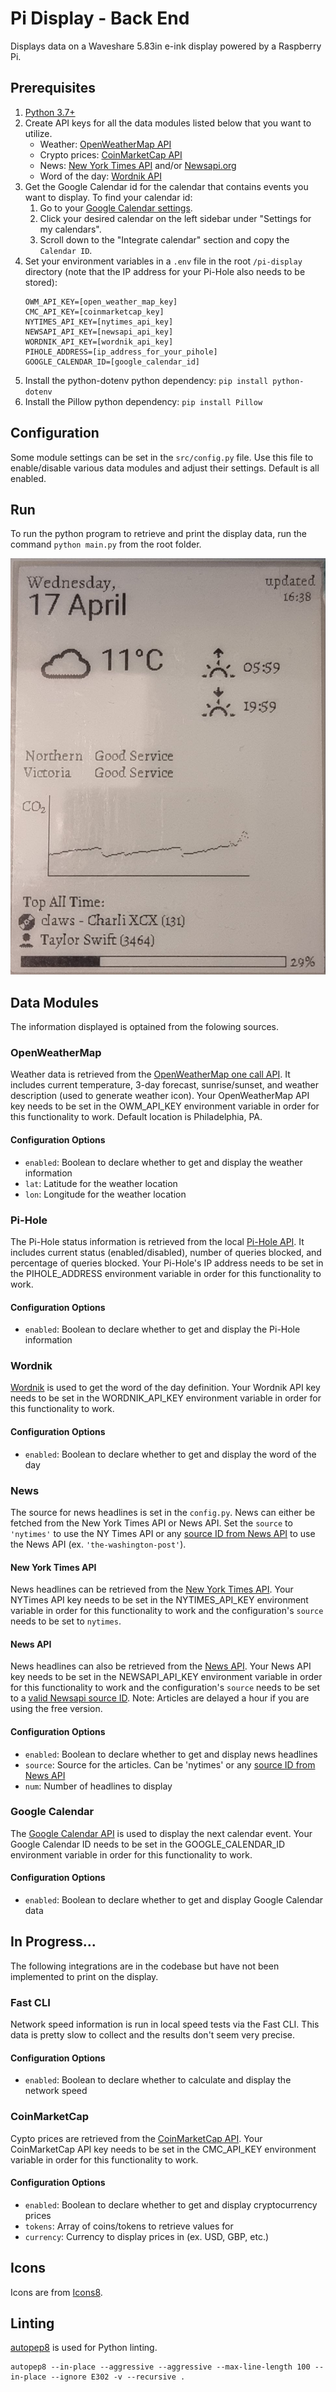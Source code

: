 # Pi Display - Back End

Displays data on a Waveshare 5.83in e-ink display powered by a Raspberry Pi.

## Prerequisites

1. [Python 3.7+](https://www.python.org/downloads/)
1. Create API keys for all the data modules listed below that you want to utilize.
    * Weather: [OpenWeatherMap API](https://openweathermap.org/api/one-call-api)
    * Crypto prices: [CoinMarketCap API](https://coinmarketcap.com/api/documentation/v1/)
    * News: [New York Times API](https://developer.nytimes.com/) and/or [Newsapi.org](https://newsapi.org/)
    * Word of the day: [Wordnik API](https://developer.wordnik.com/)
1. Get the Google Calendar id for the calendar that contains events you want to display. To find your calendar id:
    1. Go to your [Google Calendar settings](https://calendar.google.com/calendar/u/0/r/settings).
    1. Click your desired calendar on the left sidebar under "Settings for my calendars".
    1. Scroll down to the "Integrate calendar" section and copy the `Calendar ID`.
1. Set your environment variables in a `.env` file in the root `/pi-display` directory (note that the IP address for your Pi-Hole also needs to be stored):
    ```
    OWM_API_KEY=[open_weather_map_key]
    CMC_API_KEY=[coinmarketcap_key]
    NYTIMES_API_KEY=[nytimes_api_key]
    NEWSAPI_API_KEY=[newsapi_api_key]
    WORDNIK_API_KEY=[wordnik_api_key]
    PIHOLE_ADDRESS=[ip_address_for_your_pihole]
    GOOGLE_CALENDAR_ID=[google_calendar_id]
    ```
1. Install the python-dotenv python dependency: `pip install python-dotenv`
1. Install the Pillow python dependency: `pip install Pillow`

## Configuration

Some module settings can be set in the `src/config.py` file. Use this file to enable/disable various data modules and adjust their settings. Default is all enabled.

## Run

To run the python program to retrieve and print the display data, run the command `python main.py` from the root folder.

![Photo of the Pi display displaying all data](assets/pi-display.jpg)

## Data Modules

The information displayed is optained from the folowing sources.

### OpenWeatherMap

Weather data is retrieved from the [OpenWeatherMap one call API](https://openweathermap.org/api/one-call-api). It includes current temperature, 3-day forecast, sunrise/sunset, and weather description (used to generate weather icon). Your OpenWeatherMap API key needs to be set in the OWM_API_KEY environment variable in order for this functionality to work. Default location is Philadelphia, PA.

#### Configuration Options

* `enabled`: Boolean to declare whether to get and display the weather information
* `lat`: Latitude for the weather location
* `lon`: Longitude for the weather location

### Pi-Hole

The Pi-Hole status information is retrieved from the local [Pi-Hole API](https://discourse.pi-hole.net/t/pi-hole-api/1863). It includes current status (enabled/disabled), number of queries blocked, and percentage of queries blocked. Your Pi-Hole's IP address needs to be set in the PIHOLE_ADDRESS environment variable in order for this functionality to work.

#### Configuration Options

* `enabled`: Boolean to declare whether to get and display the Pi-Hole information

### Wordnik

[Wordnik](https://developer.wordnik.com/) is used to get the word of the day definition. Your Wordnik API key needs to be set in the WORDNIK_API_KEY environment variable in order for this functionality to work.

#### Configuration Options

* `enabled`: Boolean to declare whether to get and display the word of the day

### News

The source for news headlines is set in the `config.py`. News can either be fetched from the New York Times API or News API. Set the `source` to `'nytimes'` to use the NY Times API or any [source ID from News API](https://newsapi.org/docs/endpoints/sources) to use the News API (ex. `'the-washington-post'`). 

#### New York Times API

News headlines can be retrieved from the [New York Times API](https://developer.nytimes.com/). Your NYTimes API key needs to be set in the NYTIMES_API_KEY environment variable in order for this functionality to work and the configuration's `source` needs to be set to `nytimes`.

#### News API

News headlines can also be retrieved from the [News API](https://newsapi.org/). Your News API key needs to be set in the NEWSAPI_API_KEY environment variable in order for this functionality to work and the configuration's `source` needs to be set to a [valid Newsapi source ID](https://newsapi.org/docs/endpoints/sources). Note: Articles are delayed a hour if you are using the free version.

#### Configuration Options

* `enabled`: Boolean to declare whether to get and display news headlines
* `source`: Source for the articles. Can be 'nytimes' or any [source ID from News API](https://newsapi.org/docs/endpoints/sources)
* `num`: Number of headlines to display

### Google Calendar

The [Google Calendar API](https://developer.wordnik.com/) is used to display the next calendar event. Your Google Calendar ID needs to be set in the GOOGLE_CALENDAR_ID environment variable in order for this functionality to work.

#### Configuration Options

* `enabled`: Boolean to declare whether to get and display Google Calendar data

## In Progress...

The following integrations are in the codebase but have not been implemented to print on the display.

### Fast CLI

Network speed information is run in local speed tests via the Fast CLI. This data is pretty slow to collect and the results don't seem very precise. 

#### Configuration Options

* `enabled`: Boolean to declare whether to calculate and display the network speed

### CoinMarketCap

Cypto prices are retrieved from the [CoinMarketCap API](https://coinmarketcap.com/api/documentation/v1/). Your CoinMarketCap API key needs to be set in the CMC_API_KEY environment variable in order for this functionality to work.

#### Configuration Options

* `enabled`: Boolean to declare whether to get and display cryptocurrency prices
* `tokens`: Array of coins/tokens to retrieve values for
* `currency`: Currency to display prices in (ex. USD, GBP, etc.)

## Icons

Icons are from [Icons8](https://icons8.com).

## Linting

[autopep8](https://pypi.org/project/autopep8/) is used for Python linting.

```
autopep8 --in-place --aggressive --aggressive --max-line-length 100 --in-place --ignore E302 -v --recursive .
```
